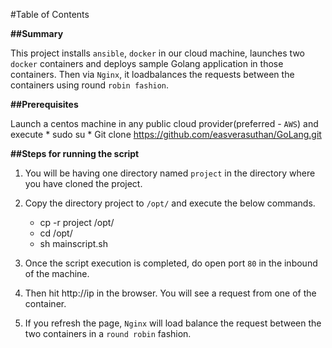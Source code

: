 #Table of Contents 

**##Summary**

This project installs `ansible`, `docker` in our cloud machine, launches two `docker` containers and deploys sample Golang application in 
those containers. Then via `Nginx`, it loadbalances the requests between the containers using round `robin fashion`.

**##Prerequisites**

Launch a centos machine in any public cloud provider(preferred - `AWS`) and execute 
  	* sudo su
    	* Git clone https://github.com/easverasuthan/GoLang.git 

**##Steps for running the script**

1. You will be having one directory named `project` in the directory where you have cloned the project.

2. Copy the directory project to `/opt/` and execute the below commands.
	
 	* cp -r project /opt/
 	* cd  /opt/
 	* sh mainscript.sh

3. Once the script execution is completed, do open port `80` in the inbound of the machine.

4. Then hit http://ip in the browser. You will see a request from one of the container.

5. If you refresh the page, `Nginx` will load balance the request between the two containers in a `round robin` fashion.
